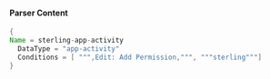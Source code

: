 #### Parser Content
```Java
{
Name = sterling-app-activity
  DataType = "app-activity"
  Conditions = [ """,Edit: Add Permission,""", """sterling"""]
}
```
